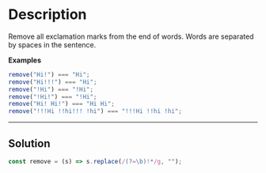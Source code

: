 # Description

Remove all exclamation marks from the end of words. Words are separated by spaces in the sentence.

**Examples**

```js
remove("Hi!") === "Hi";
remove("Hi!!!") === "Hi";
remove("!Hi") === "!Hi";
remove("!Hi!") === "!Hi";
remove("Hi! Hi!") === "Hi Hi";
remove("!!!Hi !!hi!!! !hi") === "!!!Hi !!hi !hi";
```

---

## Solution

```js
const remove = (s) => s.replace(/(?=\b)!*/g, "");
```
